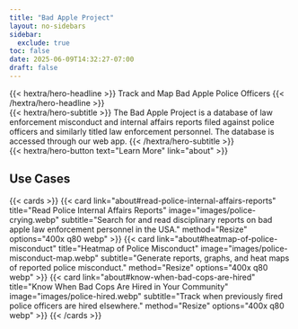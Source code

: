 ```yaml
---
title: "Bad Apple Project"
layout: no-sidebars
sidebar:
  exclude: true
toc: false
date: 2025-06-09T14:32:27-07:00
draft: false
---
```


<div class="hx-mt-6 hx-mb-6" style="max-width:800px">
{{< hextra/hero-headline >}}
  Track and Map Bad Apple Police Officers
{{< /hextra/hero-headline >}}
</div>

<div class="hx-mb-12">
{{< hextra/hero-subtitle >}}
  The Bad Apple Project is a database of law enforcement misconduct and internal affairs reports filed against police officers and similarly titled law enforcement personnel. The database is accessed through our web app.
{{< /hextra/hero-subtitle >}}
</div>

<div class="hx-mb-6">
{{< hextra/hero-button text="Learn More" link="about" >}}
</div>

**Use Cases**
-----------

{{< cards >}}
  {{< card link="about#read-police-internal-affairs-reports" title="Read Police Internal Affairs Reports" image="images/police-crying.webp" subtitle="Search for and read disciplinary reports on bad apple law enforcement personnel in the USA." method="Resize" options="400x q80 webp" >}}
  {{< card link="about#heatmap-of-police-misconduct" title="Heatmap of Police Misconduct" image="images/police-misconduct-map.webp" subtitle="Generate reports, graphs, and heat maps of reported police misconduct." method="Resize" options="400x q80 webp" >}}
  {{< card link="about#know-when-bad-cops-are-hired" title="Know When Bad Cops Are Hired in Your Community" image="images/police-hired.webp" subtitle="Track when previously fired police officers are hired elsewhere." method="Resize" options="400x q80 webp" >}}
{{< /cards >}}



